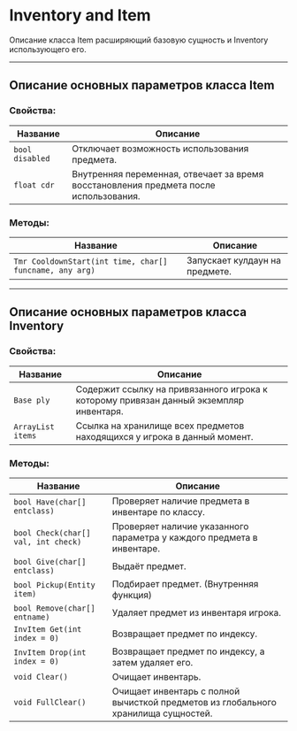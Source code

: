 # Inventory and Item

Описание класса Item расширяющий базовую сущность и Inventory использующего его.

------------------

## Описание основных параметров класса Item

### Свойства:  
| Название       | Описание |
| ------------- | ---------|
| `bool disabled` | Отключает возможность использования предмета. |
| `float cdr` | Внутренняя переменная, отвечает за время восстановления предмета после использования. |

### Методы:  
| Название       | Описание |
| ------------- | ---------|
| `Tmr CooldownStart(int time, char[] funcname, any arg)` | Запускает кулдаун на предмете. |

------------------

## Описание основных параметров класса Inventory

### Свойства:  
| Название       | Описание |
| ------------- | ---------|
| `Base ply` | Содержит ссылку на привязанного игрока к которому привязан данный экземпляр инвентаря. |
| `ArrayList items` | Ссылка на хранилище всех предметов находящихся у игрока в данный момент. |

### Методы:  
| Название       | Описание |
| ------------- | ---------|
| `bool Have(char[] entclass)` | Проверяет наличие предмета в инвентаре по классу. |
| `bool Check(char[] val, int check)` | Проверяет наличие указанного параметра у каждого предмета в инвентаре. |
| `bool Give(char[] entclass)` | Выдаёт предмет. |
| `bool Pickup(Entity item)` | Подбирает предмет. (Внутренняя функция) |
| `bool Remove(char[] entname)` | Удаляет предмет из инвентаря игрока. |
| `InvItem Get(int index = 0)` | Возвращает предмет по индексу. |
| `InvItem Drop(int index = 0)` | Возвращает предмет по индексу, а затем удаляет его. |
| `void Clear()` | Очищает инвентарь. |
| `void FullClear()` | Очищает инвентарь с полной вычисткой предметов из глобального хранилища сущностей. |